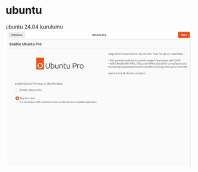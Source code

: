 # ubuntu
ubuntu 24.04 kurulumu
![resim](https://github.com/Misracan165/ubuntu/blob/main/images/Ekran%20g%C3%B6r%C3%BCnt%C3%BCs%C3%BC%202024-10-27%20150031.png)

